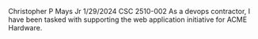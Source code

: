 Christopher P Mays Jr
1/29/2024
CSC 2510-002
As a devops contractor, I have been tasked with supporting the web application initiative for ACME Hardware. 
